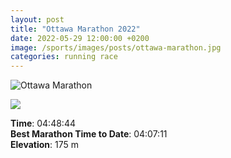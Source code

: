 ```yaml
---
layout: post
title: "Ottawa Marathon 2022"
date: 2022-05-29 12:00:00 +0200
image: /sports/images/posts/ottawa-marathon.jpg
categories: running race
---
```


![Ottawa Marathon](/sports/images/posts/ottawa-marathon.jpg)

<!-- more -->

![](/sports/images/posts/ottawa-marathon-2.jpg)

**Time**: 04:48:44\
**Best Marathon Time to Date**: 04:07:11\
**Elevation**: 175 m